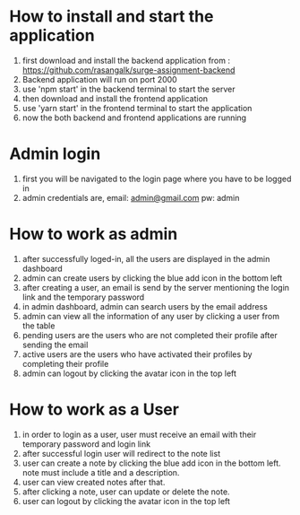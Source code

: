 # How to install and start the application

1. first download and install the backend application from : https://github.com/rasangalk/surge-assignment-backend
2. Backend application will run on port 2000
3. use 'npm start' in the backend terminal to start the server
4. then download and install the frontend application
5. use 'yarn start' in the frontend terminal to start the application
6. now the both backend and frontend applications are running

# Admin login
1. first you will be navigated to the login page where you have to be logged in
2. admin credentials are,
       email: admin@gmail.com
       pw: admin

# How to work as admin
1. after successfully loged-in, all the users are displayed in the admin dashboard
2. admin can create users by clicking the blue add icon in the bottom left
3. after creating a user, an email is send by the server mentioning the login link and the temporary password
4. in admin dashboard, admin can search users by the email address
5. admin can view all the information of any user by clicking a user from the table
6. pending users are the users who are not completed their profile after sending the email
7. active users are the users who have activated their profiles by completing their profile
8. admin can logout by clicking the avatar icon in the top left

# How to work as a User
1. in order to login as a user, user must receive an email with their temporary password and login link
2. after successful login user will redirect to the note list
3. user can create a note by clicking the blue add icon in the bottom left. note must include a title and a description.
4. user can view created notes after that.
5. after clicking a note, user can update or delete the note.
6. user can logout by clicking the avatar icon in the top left
